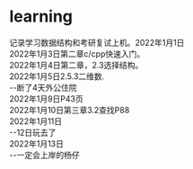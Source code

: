 # learning
记录学习数据结构和考研复试上机。2022年1月1日  
2022年1月3日第二章c/cpp快速入门。  
2022年1月4日第二章，2.3选择结构。  
2022年1月5日2.5.3二维数.    
--断了4天外公住院  
2022年1月9日P43页  
2022年1月10日第三章3.2查找P88  
2022年1月11日  
--12日玩去了  
2022年1月13日  
--一定会上岸的杨仔
